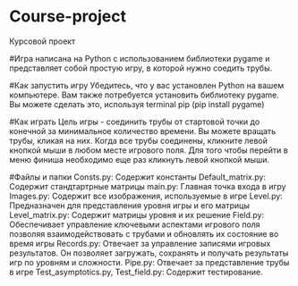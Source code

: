 # Course-project
Курсовой проект

#Игра написана на Python с использованием библиотеки pygame и представляет собой простую игру, в которой нужно соедить трубы.

#Как запустить игру
Убедитесь, что у вас установлен Python на вашем компьютере. 
Вам также потребуется установить библиотеку pygame. Вы можете сделать это, используя terminal pip (pip install pygame)

#Как играть
Цель игры - соединить трубы от стартовой точки до конечной за минимальное количество времени.
Вы можете вращать трубы, кликая на них. Когда все трубы соединены, кликните левой кнопкой мыши в любом месте игрового поля.
Для того чтобы перейти в меню финиша необходимо еще раз кликнуть левой кнопкой мыши.

#Файлы и папки
Consts.py: Содержит константы
Default_matrix.py: Содержит стандтартрные матрицы
main.py: Главная точка входа в игру
Images.py: Содержит все изображения, используемые в игре
Level.py: Предназначен для представления уровня игры и его матрицы
Level_matrix.py: Содержит матрицы уровня и их решение
Field.py: Обеспечивает управление ключевыми аспектами игрового поля
позволяя взаимодействовать с трубами и обновлять их состояние во время игры
Records.py: Отвечает за управление записями игровых результатов. Он позволяет загружать, сохранять и получать результаты игр по уровням и сложности.
Pipe.py: Отвечает за представление трубы в игре
Test_asymptotics.py, Test_field.py: Содержит тестирование.
